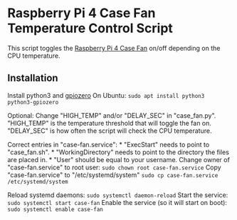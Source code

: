 # Raspberry Pi 4 Case Fan Temperature Control Script

This script toggles the [Raspberry Pi 4 Case Fan](https://www.raspberrypi.org/products/raspberry-pi-4-case-fan/) on/off depending on the CPU temperature.

## Installation

Install python3 and [gpiozero](https://gpiozero.readthedocs.io/en/stable/installing.html)
On Ubuntu:
	`sudo apt install python3 python3-gpiozero`

Optional: Change "HIGH_TEMP" and/or "DELAY_SEC" in "case_fan.py". "HIGH_TEMP" is the temperature threshold that will toggle the fan on. "DELAY_SEC" is how often the script will check the CPU temperature.

Correct entries in "case-fan.service":
	* "ExecStart" needs to point to "case_fan.sh".
	* "WorkingDirectory" needs to point to the directory the files are placed in.
	* "User" should be equal to your username.
Change owner of "case-fan.service" to root user:
	`sudo chown root case-fan.service`
Copy "case-fan.service" to "/etc/systemd/system"
	`sudo cp case-fan.service /etc/systemd/system`


Reload systemd daemons:
	`sudo systemctl daemon-reload`
Start the service:
	`sudo systemctl start case-fan`
Enable the service (so it will start on boot):
	`sudo systemctl enable case-fan`
